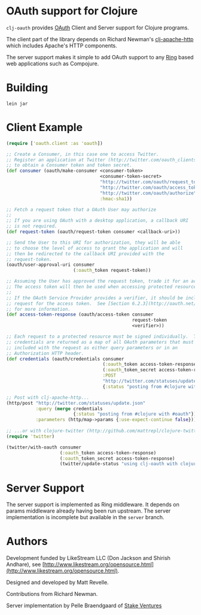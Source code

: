 # OAuth support for Clojure #

`clj-oauth` provides [OAuth](http://oauth.net) Client and Server support for Clojure programs.

The client part of the library depends on Richard Newman's [clj-apache-http](http://github.com/rnewman/clj-apache-http) which includes Apache's
HTTP components.

The server support makes it simple to add OAuth support to any [Ring](http://github.com/mmcgrana/ring) based web applications such as Compojure.

# Building #

`lein jar`

# Client Example #

``` clojure
(require ['oauth.client :as 'oauth])

;; Create a Consumer, in this case one to access Twitter.
;; Register an application at Twitter (http://twitter.com/oauth_clients/new)
;; to obtain a Consumer token and token secret.
(def consumer (oauth/make-consumer <consumer-token>
                                   <consumer-token-secret>
                                   "http://twitter.com/oauth/request_token"
                                   "http://twitter.com/oauth/access_token"
                                   "http://twitter.com/oauth/authorize"
                                   :hmac-sha1))

;; Fetch a request token that a OAuth User may authorize
;; 
;; If you are using OAuth with a desktop application, a callback URI
;; is not required. 
(def request-token (oauth/request-token consumer <callback-uri>))

;; Send the User to this URI for authorization, they will be able 
;; to choose the level of access to grant the application and will
;; then be redirected to the callback URI provided with the
;; request-token.
(oauth/user-approval-uri consumer 
                         (:oauth_token request-token))

;; Assuming the User has approved the request token, trade it for an access token.
;; The access token will then be used when accessing protected resources for the User.
;;
;; If the OAuth Service Provider provides a verifier, it should be included in the
;; request for the access token.  See [Section 6.2.3](http://oauth.net/core/1.0a#rfc.section.6.2.3) of the OAuth specification
;; for more information.
(def access-token-response (oauth/access-token consumer 
                                               request-token
                                               <verifier>))

;; Each request to a protected resource must be signed individually.  The
;; credentials are returned as a map of all OAuth parameters that must be
;; included with the request as either query parameters or in an
;; Authorization HTTP header.
(def credentials (oauth/credentials consumer
                                    (:oauth_token access-token-response)
                                    (:oauth_token_secret access-token-response)
                                    :POST
                                    "http://twitter.com/statuses/update.json"
                                    {:status "posting from #clojure with #oauth")))

;; Post with clj-apache-http...
(http/post "http://twitter.com/statuses/update.json" 
           :query (merge credentials 
                         {:status "posting from #clojure with #oauth"})
           :parameters (http/map->params {:use-expect-continue false})))
                                     
;; ...or with clojure-twitter (http://github.com/mattrepl/clojure-twitter)
(require 'twitter)

(twitter/with-oauth consumer 
                    (:oauth_token access-token-response)            
                    (:oauth_token_secret access-token-response)
                    (twitter/update-status "using clj-oauth with clojure-twitter"))
```

# Server Support #

The server support is implemented as Ring middleware. It depends on params middleware already having been run upstream.  The server implementation is incomplete but available in the `server` branch.

# Authors #

Development funded by LikeStream LLC (Don Jackson and Shirish Andhare), see [http://www.likestream.org/opensource.html](http://www.likestream.org/opensource.html).

Designed and developed by Matt Revelle.

Contributions from Richard Newman.

Server implementation by Pelle Braendgaard of [Stake Ventures](http://stakeventures.com)
